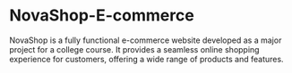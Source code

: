 # NovaShop-E-commerce
NovaShop is a fully functional e-commerce website developed as a major project for a college course. It provides a seamless online shopping experience for customers, offering a wide range of products and features.
